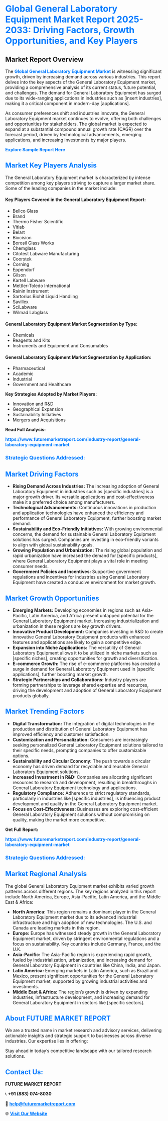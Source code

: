 <h1 style="color: #007BFF;">Global General Laboratory Equipment Market Report 2025-2033: Driving Factors, Growth Opportunities, and Key Players</h1>

<section id="overview">
<h2>Market Report Overview</h2>
<p>The <a href="https://www.futuremarketreport.com/industry-report/general-laboratory-equipment-market" style="color: #007BFF; text-decoration: none;"><strong>Global General Laboratory Equipment Market</strong></a> is witnessing significant growth, driven by increasing demand across various industries. This report delves into the key aspects of the General Laboratory Equipment market, providing a comprehensive analysis of its current status, future potential, and challenges. The demand for General Laboratory Equipment has surged due to its wide-ranging applications in industries such as [insert industries], making it a critical component in modern-day [applications].</p>
<p>As consumer preferences shift and industries innovate, the General Laboratory Equipment market continues to evolve, offering both challenges and opportunities for stakeholders. The global market is expected to expand at a substantial compound annual growth rate (CAGR) over the forecast period, driven by technological advancements, emerging applications, and increasing investments by major players.</p>
</section>

<section id="overview">
<p><a href="https://www.futuremarketreport.com/request-sample/reportId=97550" style="color: #007BFF; text-decoration: none;"><strong>Explore Sample Report Here</strong></a></p>
</section>

<section id="key-players">
<h2 style="color: #007BFF;">Market Key Players Analysis</h2>
<p>The General Laboratory Equipment market is characterized by intense competition among key players striving to capture a larger market share. Some of the leading companies in the market include:</p>
<h4>Key Players Covered in the General Laboratory Equipment Report:</h4>
<ul><li>Bellco Glass</li><li>Brand</li><li>Thermo Fisher Scientific</li><li>Vitlab</li><li>Belart</li><li>Biocision</li><li>Borosil Glass Works</li><li>Chemglass</li><li>Citotest Labware Manufacturing</li><li>Coorstek</li><li>Corning</li><li>Eppendorf</li><li>Gilson</li><li>Kartell Labware</li><li>Mettler-Toledo International</li><li>Rainin Instrument</li><li>Sartorius Biohit Liquid Handling</li><li>Savillex</li><li>SciLabware</li><li>Wilmad Labglass</li></ul>
<h4>General Laboratory Equipment Market Segmentation by Type:</h4>
<ul><li>Chemicals</li><li>Reagents and Kits</li><li>Instruments and Equipment and Consumables</li></ul>

<h4>General Laboratory Equipment Market Segmentation by Application:</h4>
<ul><li>Pharmaceutical</li><li>Academic</li><li>Industrial</li><li>Government and Healthcare</li></ul>
<p><strong>Key Strategies Adopted by Market Players:</strong></p>
<ul>
<li>Innovation and R&D</li>
<li>Geographical Expansion</li>
<li>Sustainability Initiatives</li>
<li>Mergers and Acquisitions</li>
</ul>
</section>

<section>
<p><strong>Read Full Analysis: </strong></p><a href="https://www.futuremarketreport.com/industry-report/general-laboratory-equipment-market" style="color: #007BFF; text-decoration: none;"><strong>https://www.futuremarketreport.com/industry-report/general-laboratory-equipment-market</strong></a>
<h3 style="color: #007BFF;">Strategic Questions Addressed:</h3>
</section>

<section id="driving-factors">
<h2 style="color: #007BFF;">Market Driving Factors</h2>
<ul>
<li><strong>Rising Demand Across Industries:</strong> The increasing adoption of General Laboratory Equipment in industries such as [specific industries] is a major growth driver. Its versatile applications and cost-effectiveness make it a preferred choice among manufacturers.</li>
<li><strong>Technological Advancements:</strong> Continuous innovations in production and application technologies have enhanced the efficiency and performance of General Laboratory Equipment, further boosting market demand.</li>
<li><strong>Sustainability and Eco-Friendly Initiatives:</strong> With growing environmental concerns, the demand for sustainable General Laboratory Equipment solutions has surged. Companies are investing in eco-friendly variants to align with global sustainability goals.</li>
<li><strong>Growing Population and Urbanization:</strong> The rising global population and rapid urbanization have increased the demand for [specific products], where General Laboratory Equipment plays a vital role in meeting consumer needs.</li>
<li><strong>Government Policies and Incentives:</strong> Supportive government regulations and incentives for industries using General Laboratory Equipment have created a conducive environment for market growth.</li>
</ul>
</section>

<section id="growth-opportunities">
<h2 style="color: #007BFF;">Market Growth Opportunities</h2>
<ul>
<li><strong>Emerging Markets:</strong> Developing economies in regions such as Asia-Pacific, Latin America, and Africa present untapped potential for the General Laboratory Equipment market. Increasing industrialization and urbanization in these regions are key growth drivers.</li>
<li><strong>Innovative Product Development:</strong> Companies investing in R&D to create innovative General Laboratory Equipment products with enhanced features and applications are likely to gain a competitive edge.</li>
<li><strong>Expansion into Niche Applications:</strong> The versatility of General Laboratory Equipment allows it to be utilized in niche markets such as [specific niches], creating opportunities for growth and diversification.</li>
<li><strong>E-commerce Growth:</strong> The rise of e-commerce platforms has created a surge in demand for General Laboratory Equipment used in [specific applications], further boosting market growth.</li>
<li><strong>Strategic Partnerships and Collaborations:</strong> Industry players are forming partnerships to leverage shared expertise and resources, driving the development and adoption of General Laboratory Equipment products globally.</li>
</ul>
</section>

<section id="trending-factors">
<h2 style="color: #007BFF;">Market Trending Factors</h2>
<ul>
<li><strong>Digital Transformation:</strong> The integration of digital technologies in the production and distribution of General Laboratory Equipment has improved efficiency and customer satisfaction.</li>
<li><strong>Customization and Personalization:</strong> Consumers are increasingly seeking personalized General Laboratory Equipment solutions tailored to their specific needs, prompting companies to offer customizable options.</li>
<li><strong>Sustainability and Circular Economy:</strong> The push towards a circular economy has driven demand for recyclable and reusable General Laboratory Equipment solutions.</li>
<li><strong>Increased Investment in R&D:</strong> Companies are allocating significant resources to research and development, resulting in breakthroughs in General Laboratory Equipment technology and applications.</li>
<li><strong>Regulatory Compliance:</strong> Adherence to strict regulatory standards, particularly in industries like [specific industries], is influencing product development and quality in the General Laboratory Equipment market.</li>
<li><strong>Focus on Cost-Effectiveness:</strong> Businesses are exploring cost-efficient General Laboratory Equipment solutions without compromising on quality, making the market more competitive.</li>
</ul>
</section>

<section>
<p><strong>Get Full Report: </strong></p><a href="https://www.futuremarketreport.com/industry-report/general-laboratory-equipment-market" style="color: #007BFF; text-decoration: none;"><strong>https://www.futuremarketreport.com/industry-report/general-laboratory-equipment-market</strong></a>
<h3 style="color: #007BFF;">Strategic Questions Addressed:</h3>
</section>


<section id="regional-analysis">
<h2 style="color: #007BFF;">Market Regional Analysis</h2>
<p>The global General Laboratory Equipment market exhibits varied growth patterns across different regions. The key regions analyzed in this report include North America, Europe, Asia-Pacific, Latin America, and the Middle East & Africa:</p>
<ul>
<li><strong>North America:</strong> This region remains a dominant player in the General Laboratory Equipment market due to its advanced industrial infrastructure and high adoption of new technologies. The U.S. and Canada are leading markets in this region.</li>
<li><strong>Europe:</strong> Europe has witnessed steady growth in the General Laboratory Equipment market, driven by stringent environmental regulations and a focus on sustainability. Key countries include Germany, France, and the U.K.</li>
<li><strong>Asia-Pacific:</strong> The Asia-Pacific region is experiencing rapid growth, fueled by industrialization, urbanization, and increasing demand for General Laboratory Equipment in countries like China, India, and Japan.</li>
<li><strong>Latin America:</strong> Emerging markets in Latin America, such as Brazil and Mexico, present significant opportunities for the General Laboratory Equipment market, supported by growing industrial activities and investments.</li>
<li><strong>Middle East & Africa:</strong> The region’s growth is driven by expanding industries, infrastructure development, and increasing demand for General Laboratory Equipment in sectors like [specific sectors].</li>
</ul>
</section>

<footer>
<h2 style="color: #007BFF;">About FUTURE MARKET REPORT</h2>
<p>We are a trusted name in market research and advisory services, delivering actionable insights and strategic support to businesses across diverse industries. Our expertise lies in offering:</p>

<p>Stay ahead in today’s competitive landscape with our tailored research solutions.</p>

<h2 style="color: #007BFF;">Contact Us:</h2>
<p><strong>FUTURE MARKET REPORT</strong></p>
<p>📞 <strong>+91 (883) 074-8030</strong></p>
<p>📧 <strong><a href="mailto:help@futuremarketreport.com" style="color: #007BFF;">help@futuremarketreport.com</a></strong></p>
<p>🌐 <strong><a href="https://www.futuremarketreport.com/" style="color: #007BFF;">Visit Our Website</a></strong></p>
</footer>